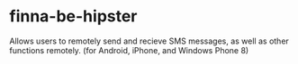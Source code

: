 finna-be-hipster
================

Allows users to remotely send and recieve SMS messages, as well as other functions remotely. (for Android, iPhone, and Windows Phone 8)

